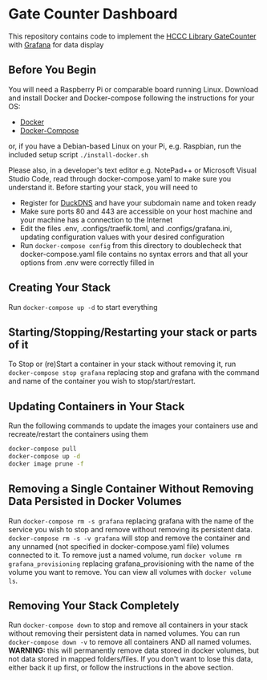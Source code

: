 # Gate Counter Dashboard

This repository contains code to implement the [HCCC Library GateCounter](https://github.com/squash-/HCCC-Library-GateCounter-Scripts) with [Grafana](https://grafana.com/) for data display

## Before You Begin

You will need a Raspberry Pi or comparable board running Linux.  Download and install Docker and Docker-compose following the instructions for your OS:

* [Docker](https://www.docker.com/community-edition)
* [Docker-Compose](https://docs.docker.com/compose/install/)

or, if you have a Debian-based Linux on your Pi, e.g. Raspbian, run the included setup script `./install-docker.sh`

Please also, in a developer's text editor e.g. NotePad++ or Microsoft Visual Studio Code, read through docker-compose.yaml to make sure you understand it.  Before starting your stack, you will need to

* Register for [DuckDNS](https://www.duckdns.org/) and have your subdomain name and token ready
* Make sure ports 80 and 443 are accessible on your host machine and your machine has a connection to the Internet
* Edit the files .env, .configs/traefik.toml, and .configs/grafana.ini, updating configuration values with your desired configuration
* Run `docker-compose config` from this directory to doublecheck that docker-compose.yaml file contains no syntax errors and that all your options from .env were correctly filled in

## Creating Your Stack

Run `docker-compose up -d` to start everything

## Starting/Stopping/Restarting your stack or parts of it

To Stop or (re)Start a container in your stack without removing it, run `docker-compose stop grafana` replacing stop and grafana with the command and name of the container you wish to stop/start/restart.

## Updating Containers in Your Stack

Run the following commands to update the images your containers use and recreate/restart the containers using them

```bash
docker-compose pull
docker-compose up -d
docker image prune -f
```

## Removing a Single Container Without Removing Data Persisted in Docker Volumes

Run `docker-compose rm -s grafana` replacing grafana with the name of the service you wish to stop and remove without removing its persistent data. `docker-compose rm -s -v grafana` will stop and remove the container and any unnamed (not specified in docker-compose.yaml file) volumes connected to it.  To remove just a named volume, run `docker volume rm grafana_provisioning` replacing grafana_provisioning with the name of the volume you want to remove.  You can view all volumes with `docker volume ls`.

## Removing Your Stack Completely

Run `docker-compose down` to stop and remove all containers in your stack without removing their persistent data in named volumes.  You can run `docker-compose down -v` to remove all containers AND all named volumes.  **WARNING:** this will permanently remove data stored in docker volumes, but not data stored in mapped folders/files.  If you don't want to lose this data, either back it up first, or follow the instructions in the above section.
